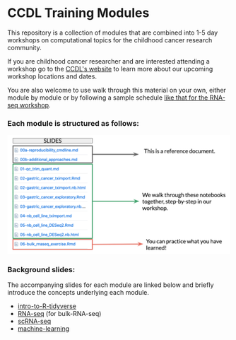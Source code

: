 # CCDL Training Modules

This repository is a collection of modules that are combined into 1-5 day workshops on computational topics for the childhood cancer research community.

If you are childhood cancer researcher and are interested attending a workshop go to the [CCDL's website](https://www.ccdatalab.org/projects-training)
to learn more about our upcoming workshop locations and dates.

You are also welcome to use walk through this material on your own, either module
by module or by following a sample schedule [like that for the RNA-seq workshop](https://github.com/AlexsLemonade/RNA-Seq-Exercises/blob/master/schedule.md).

### Each module is structured as follows:

![structure](structure_course.png)

### Background slides:

The accompanying slides for each module are linked below and briefly introduce
the concepts underlying each module.

- [intro-to-R-tidyverse](https://docs.google.com/presentation/d/e/2PACX-1vSDRF-1QQeU4frb7G-rn0X_TDORCXxFAR-HGZogci3zZPPleNkPPF5RXuuy4JDFoA-gRMg4Lv5G3esB/pub?start=true&loop=true&delayms=10000)
- [RNA-seq](https://docs.google.com/presentation/d/e/2PACX-1vS1NpKqvcysYancX56_2Zv3_QgapnHIo3rNLvtkjhQreTmW42XhZuGrjk5i71L7eV1yYqsAVR28HEHP/pub?start=true&loop=true&delayms=10000) (for bulk-RNA-seq)
- [scRNA-seq](https://docs.google.com/presentation/d/e/2PACX-1vT0YL0J1-KZOAids-vr8TlI2vrQn-c1nWR6Zavai849HnSg37zzLG4KJCIXB4OKAm16meiwmVAOOfJ9/pub?start=true&loop=true&delayms=10000)
- [machine-learning](https://docs.google.com/presentation/d/e/2PACX-1vQBa20R5X6HULp3KLb42oeA4-t-vsrhUrBCVqNYeDqGsfhJKKaVSHdhaOWVsb-lJuUqq4gP-GkQHfSn/pub?start=true&loop=true&delayms=10000)
